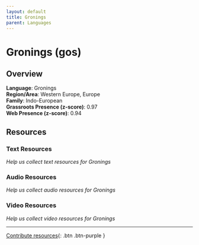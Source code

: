 ```yaml
---
layout: default
title: Gronings
parent: Languages
---
```


# Gronings (gos)

## Overview

**Language**: Gronings  
**Region/Area**: Western Europe, Europe  
**Family**: Indo-European  
**Grassroots Presence (z-score)**: 0.97  
**Web Presence (z-score)**: 0.94  

## Resources

### Text Resources
*Help us collect text resources for Gronings*

### Audio Resources
*Help us collect audio resources for Gronings*

### Video Resources
*Help us collect video resources for Gronings*

---

[Contribute resources](https://forms.office.com/e/1SfLJx3u1r){: .btn .btn-purple }
